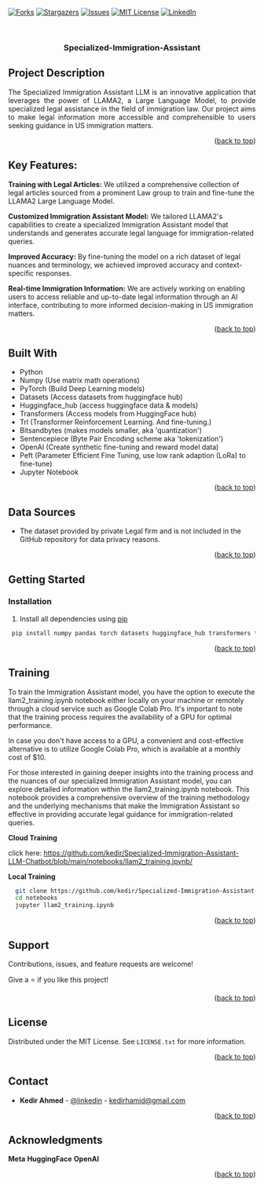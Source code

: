 <!-- Improved compatibility of back to top link: See: https://github.com/othneildrew/Best-README-Template/pull/73 -->
<a name="readme-top"></a>
<!--
*** Thanks for checking out the Best-README-Template. If you have a suggestion
*** that would make this better, please fork the repo and create a pull request
*** or simply open an issue with the tag "enhancement".
*** Don't forget to give the project a star!
*** Thanks again! Now go create something AMAZING! :D
--



<!-- PROJECT SHIELDS -->
<!--
*** I'm using markdown "reference style" links for readability.
*** Reference links are enclosed in brackets [ ] instead of parentheses ( ).
*** See the bottom of this document for the declaration of the reference variables
*** for contributors-url, forks-url, etc. This is an optional, concise syntax you may use.
*** https://www.markdownguide.org/basic-syntax/#reference-style-links
-->
[![Forks][forks-shield]][forks-url]
[![Stargazers][stars-shield]][stars-url]
[![Issues][issues-shield]][issues-url]
[![MIT License][license-shield]][license-url]
[![LinkedIn][linkedin-shield]][linkedin-url]



<!-- PROJECT LOGO -->
<br />
<div align="center">

  <h3 align="center"> Specialized-Immigration-Assistant

</h3>

</div>



<!--PROJECT Describtion-->
## Project Description

<p align="justify">
The Specialized Immigration Assistant LLM is an innovative application that leverages the power of LLAMA2, a Large Language Model, to provide specialized legal assistance in the field of immigration law. Our project aims to make legal information more accessible and comprehensible to users seeking guidance in US immigration matters.
</p>

<p align="right">(<a href="#readme-top">back to top</a>)</p>

<!--PROJECT Objective-->
## Key Features:

<strong>Training with Legal Articles:</strong> We utilized a comprehensive collection of legal articles sourced from a prominent Law group to train and fine-tune the LLAMA2 Large Language Model.

<strong>Customized Immigration Assistant Model:</strong> We tailored LLAMA2's capabilities to create a specialized Immigration Assistant model that understands and generates accurate legal language for immigration-related queries.

<strong>Improved Accuracy:</strong> By fine-tuning the model on a rich dataset of legal nuances and terminology, we achieved improved accuracy and context-specific responses.

<strong>Real-time Immigration Information:</strong> We are actively working on enabling users to access reliable and up-to-date legal information through an AI interface, contributing to more informed decision-making in US immigration matters.

<p align="right">(<a href="#readme-top">back to top</a>)</p>

<!--Built With-->
## Built With
* Python
* Numpy (Use matrix math operations)
* PyTorch (Build Deep Learning models)
* Datasets (Access datasets from huggingface hub)
* Huggingface_hub (access huggingface data & models)
* Transformers (Access models from HuggingFace hub)
* Trl (Transformer Reinforcement Learning. And fine-tuning.)
* Bitsandbytes (makes models smaller, aka 'quantization')
* Sentencepiece (Byte Pair Encoding scheme aka 'tokenization')
* OpenAI (Create synthetic fine-tuning and reward model data)
* Peft (Parameter Efficient Fine Tuning, use low rank adaption (LoRa) to fine-tune)
* Jupyter Notebook

<p align="right">(<a href="#readme-top">back to top</a>)</p>

<!--Data Source-->
## Data Sources

<p align="justify">

* The dataset provided by private Legal firm and is not included in the GitHub repository for data privacy reasons.

</p>

<p align="right">(<a href="#readme-top">back to top</a>)</p>

<!-- GETTING STARTED -->
## Getting Started

### Installation
1. Install all dependencies using [pip](https://pip.pypa.io/en/stable/installation/)

  ```sh
   pip install numpy pandas torch datasets huggingface_hub transformers trl bitsandbytes sentencepiece openai peft evaluate rouge_score
   ```

<p align="right">(<a href="#readme-top">back to top</a>)</p>



<!-- USAGE EXAMPLES -->
## Training
<p align="justify">

To train the Immigration Assistant model, you have the option to execute the llam2_training.ipynb notebook either locally on your machine or remotely through a cloud service such as Google Colab Pro. It's important to note that the training process requires the availability of a GPU for optimal performance.

In case you don't have access to a GPU, a convenient and cost-effective alternative is to utilize Google Colab Pro, which is available at a monthly cost of $10.

For those interested in gaining deeper insights into the training process and the nuances of our specialized Immigration Assistant model, you can explore detailed information within the llam2_training.ipynb notebook. This notebook provides a comprehensive overview of the training methodology and the underlying mechanisms that make the Immigration Assistant so effective in providing accurate legal guidance for immigration-related queries.
</p>
<strong>Cloud Training</strong>

click here: https://github.com/kedir/Specialized-Immigration-Assistant-LLM-Chatbot/blob/main/notebooks/llam2_training.ipynb/ 

<strong>Local Training</strong>

  ```sh
    git clone https://github.com/kedir/Specialized-Immigration-Assistant-LLM-Chatbot.git
    cd notebooks
    jupyter llam2_training.ipynb
   ```
<p align="right">(<a href="#readme-top">back to top</a>)</p>


<!-- Support -->
## Support

Contributions, issues, and feature requests are welcome!

Give a ⭐️ if you like this project!

<p align="right">(<a href="#readme-top">back to top</a>)</p>

<!-- LICENSE -->
## License

Distributed under the MIT License. See `LICENSE.txt` for more information.

<p align="right">(<a href="#readme-top">back to top</a>)</p>



<!-- CONTACT -->
## Contact

* <strong>Kedir Ahmed</strong> - [@linkedin](https://www.linkedin.com/in/kedir-ahmed/) - [kedirhamid@gmail.com](kedirhamid@gmail.com)

<p align="right">(<a href="#readme-top">back to top</a>)</p>

<!-- References -->
## Acknowledgments
<strong>Meta</strong>
<strong>HuggingFace</strong>
<strong>OpenAI</strong>

<p align="right">(<a href="#readme-top">back to top</a>)</p>


<!-- MARKDOWN LINKS & IMAGES -->
<!-- https://www.markdownguide.org/basic-syntax/#reference-style-links -->
[forks-shield]: https://img.shields.io/github/forks/kedir/Specialized-Immigration-Assistant-LLM-Chatbot.svg?style=for-the-badge
[forks-url]: https://github.com/kedir/Specialized-Immigration-Assistant-LLM-Chatbot/network/members
[stars-shield]: https://img.shields.io/github/stars/kedir/Specialized-Immigration-Assistant-LLM-Chatbot.svg?style=for-the-badge
[stars-url]: https://github.com/kedir/Specialized-Immigration-Assistant-LLM-Chatbot
[issues-shield]: https://img.shields.io/github/issues/kedir/Specialized-Immigration-Assistant-LLM-Chatbot.svg?style=for-the-badge
[issues-url]: https://github.com/kedir/Specialized-Immigration-Assistant-LLM-Chatbot/issues
[license-shield]: https://img.shields.io/github/license/kedir/Specialized-Immigration-Assistant-LLM-Chatbot.svg?style=for-the-badge
[license-url]: https://github.com/kedir/Specialized-Immigration-Assistant-LLM-Chatbot/blob/main/LICENSE.txt
[linkedin-shield]: https://img.shields.io/badge/-LinkedIn-black.svg?style=for-the-badge&logo=linkedin&colorB=555
[linkedin-url]: https://linkedin.com/in/kedirahmed
